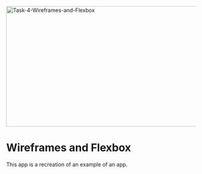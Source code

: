 <img src="https://socialify.git.ci/zibusisojnduna/Task-4-Wireframes-and-Flexbox/image?language=1&owner=1&name=1&stargazers=1&theme=Light" alt="Task-4-Wireframes-and-Flexbox" width="640" height="320" />

<h1>Wireframes and Flexbox</h1>
This app is a recreation of an example of an app.

